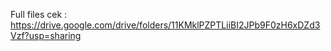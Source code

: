 Full files cek : https://drive.google.com/drive/folders/11KMklPZPTLiiBI2JPb9F0zH6xDZd3Vzf?usp=sharing
